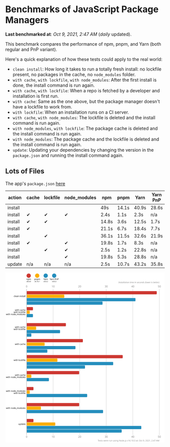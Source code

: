 # Benchmarks of JavaScript Package Managers

**Last benchmarked at**: _Oct 9, 2021, 2:47 AM_ (_daily_ updated).

This benchmark compares the performance of npm, pnpm, and Yarn (both regular and PnP variant).

Here's a quick explanation of how these tests could apply to the real world:

- `clean install`: How long it takes to run a totally fresh install: no lockfile present, no packages in the cache, no `node_modules` folder.
- `with cache`, `with lockfile`, `with node_modules`: After the first install is done, the install command is run again.
- `with cache`, `with lockfile`: When a repo is fetched by a developer and installation is first run.
- `with cache`: Same as the one above, but the package manager doesn't have a lockfile to work from.
- `with lockfile`: When an installation runs on a CI server.
- `with cache`, `with node_modules`: The lockfile is deleted and the install command is run again.
- `with node_modules`, `with lockfile`: The package cache is deleted and the install command is run again.
- `with node_modules`: The package cache and the lockfile is deleted and the install command is run again.
- `update`: Updating your dependencies by changing the version in the `package.json` and running the install command again.

## Lots of Files

The app's `package.json` [here](https://github.com/pnpm/pnpm.github.io/blob/main/benchmarks/fixtures/alotta-files/package.json)

| action  | cache | lockfile | node_modules| npm | pnpm | Yarn | Yarn PnP |
| ---     | ---   | ---      | ---         | --- | ---  | ---  | ---      |
| install |       |          |             | 49s | 14.1s | 40.9s | 28.6s |
| install | ✔     | ✔        | ✔           | 2.4s | 1.1s | 2.3s | n/a |
| install | ✔     | ✔        |             | 14.8s | 3.6s | 12.5s | 1.7s |
| install | ✔     |          |             | 21.1s | 6.7s | 18.4s | 7.7s |
| install |       | ✔        |             | 36.1s | 11.5s | 32.6s | 21.9s |
| install | ✔     |          | ✔           | 19.8s | 1.7s | 8.3s | n/a |
| install |       | ✔        | ✔           | 2.5s | 1.2s | 22.8s | n/a |
| install |       |          | ✔           | 19.8s | 5.3s | 28.8s | n/a |
| update  | n/a | n/a | n/a | 2.5s | 10.7s | 43.2s | 35.8s |

![Graph of the alotta-files results](../../static/img/benchmarks/alotta-files.svg)